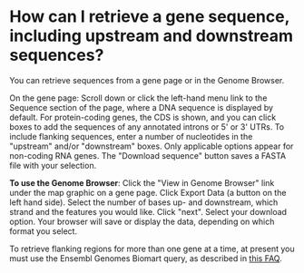 # How can I retrieve a gene sequence, including upstream and downstream sequences?
<!-- pombase_categories: Gene page,Genome browser,Finding data -->

You can retrieve sequences from a gene page or in the Genome Browser.

On the gene page: Scroll down or click the left-hand menu link to the
Sequence section of the page, where a DNA sequence is displayed by
default. For protein-coding genes, the CDS is shown, and you can click
boxes to add the sequences of any annotated introns or 5' or 3'
UTRs. To include flanking sequences, enter a number of nucleotides in
the "upstream" and/or "downstream" boxes. Only applicable options
appear for non-coding RNA genes. The "Download sequence" button saves
a FASTA file with your selection.

**To use the Genome Browser**: Click the "View in Genome Browser" link
under the map graphic on a gene page. Click Export Data (a button on
the left hand side). Select the number of bases up- and downstream,
which strand and the features you would like. Click "next". Select
your download option. Your browser will save or display the data,
depending on which format you select.

To retrieve flanking regions for more than one gene at a time, at
present you must use the Ensembl Genomes Biomart query, as described in
[this FAQ](/faq/can-i-download-sequences-for-many-genes-at-once-including-flanking-regions).

